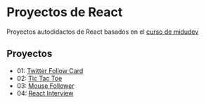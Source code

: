 # Proyectos de React

Proyectos autodidactos de React basados en el [curso de midudev](https://github.com/midudev/aprendiendo-react)

## Proyectos

- 01: [Twitter Follow Card](https://github.com/siemeris/proyectos-react/tree/main/01-twitter-card)
- 02: [Tic Tac Toe](https://github.com/siemeris/proyectos-react/tree/main/02-tic-tac-toe)
- 03: [Mouse Follower](https://github.com/siemeris/proyectos-react/tree/main/03-mouse-follower)
- 04: [React Interview](https://github.com/siemeris/proyectos-react/tree/main/04-react-interview)

